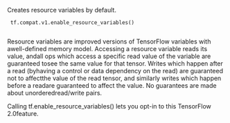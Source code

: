 Creates resource variables by default.

```
 tf.compat.v1.enable_resource_variables()
 
```

Resource variables are improved versions of TensorFlow variables with awell-defined memory model. Accessing a resource variable reads its value, andall ops which access a specific read value of the variable are guaranteed tosee the same value for that tensor. Writes which happen after a read (byhaving a control or data dependency on the read) are guaranteed not to affectthe value of the read tensor, and similarly writes which happen before a readare guaranteed to affect the value. No guarantees are made about unorderedread/write pairs.

Calling tf.enable_resource_variables() lets you opt-in to this TensorFlow 2.0feature.

